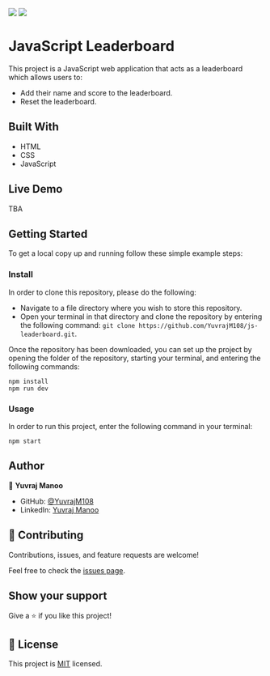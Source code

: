 ![](https://img.shields.io/badge/Microverse-blueviolet) ![](https://img.shields.io/badge/JavaScript-yellow)

# JavaScript Leaderboard

This project is a JavaScript web application that acts as a leaderboard which allows users to:

- Add their name and score to the leaderboard.
- Reset the leaderboard.

## Built With

- HTML
- CSS
- JavaScript

## Live Demo

TBA

## Getting Started

To get a local copy up and running follow these simple example steps:

### Install

In order to clone this repository, please do the following:
- Navigate to a file directory where you wish to store this repository.
- Open your terminal in that directory and clone the repository by entering the following command: ```git clone https://github.com/YuvrajM108/js-leaderboard.git```.

Once the repository has been downloaded, you can set up the project by opening the folder of the repository, starting your terminal, and entering the following commands:

```
npm install
npm run dev
```

### Usage

In order to run this project, enter the following command in your terminal:

```
npm start
```

## Author

👤 **Yuvraj Manoo**

-   GitHub: [@YuvrajM108](https://github.com/YuvrajM108)
-   LinkedIn: [Yuvraj Manoo](https://www.linkedin.com/in/yuvraj-manoo/)

## 🤝 Contributing

Contributions, issues, and feature requests are welcome!

Feel free to check the [issues page](https://github.com/YuvrajM108/js-to-do-list/issues).

## Show your support

Give a ⭐️ if you like this project!

## 📝 License

This project is [MIT](./LICENSE) licensed.